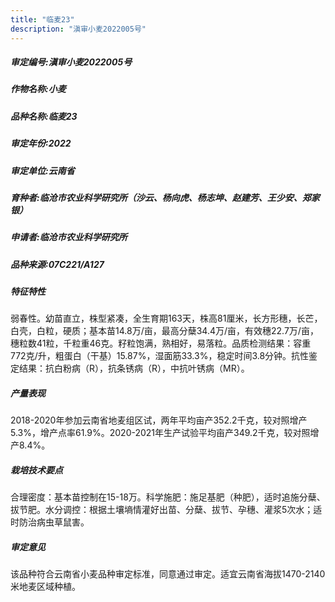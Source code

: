 ```yaml
---
title: "临麦23"
description: "滇审小麦2022005号"
---
```

##### 审定编号:滇审小麦2022005号

##### 作物名称:小麦

##### 品种名称:临麦23

##### 审定年份:2022

##### 审定单位:云南省

##### 育种者:临沧市农业科学研究所（沙云、杨向虎、杨志坤、赵建芳、王少安、郑家银）

##### 申请者:临沧市农业科学研究所

##### 品种来源:07C221/A127

##### 特征特性
弱春性。幼苗直立，株型紧凑，全生育期163天，株高81厘米，长方形穗，长芒，白壳，白粒，硬质；基本苗14.8万/亩，最高分蘖34.4万/亩，有效穗22.7万/亩，穗粒数41粒，千粒重46克。籽粒饱满，熟相好，易落粒。品质检测结果：容重772克/升，粗蛋白（干基）15.87%，湿面筋33.3%，稳定时间3.8分钟。抗性鉴定结果：抗白粉病（R），抗条锈病（R），中抗叶锈病（MR）。

##### 产量表现
2018-2020年参加云南省地麦组区试，两年平均亩产352.2千克，较对照增产5.3%，增产点率61.9%。2020-2021年生产试验平均亩产349.2千克，较对照增产8.4%。

##### 栽培技术要点
合理密度：基本苗控制在15-18万。科学施肥：施足基肥（种肥），适时追施分蘖、拔节肥。水分调控：根据土壤墒情灌好出苗、分蘖、拔节、孕穗、灌浆5次水；适时防治病虫草鼠害。

##### 审定意见
该品种符合云南省小麦品种审定标准，同意通过审定。适宜云南省海拔1470-2140米地麦区域种植。
